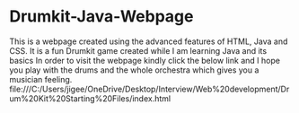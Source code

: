 # Drumkit-Java-Webpage
This is a webpage created using the advanced features of HTML, Java and CSS. It is a fun Drumkit game created while I am learning Java and its basics 
In order to visit the webpage kindly click the below link and I hope you play with the drums and the whole orchestra which gives you a musician feeling.
 file:///C:/Users/jigee/OneDrive/Desktop/Interview/Web%20development/Drum%20Kit%20Starting%20Files/index.html
